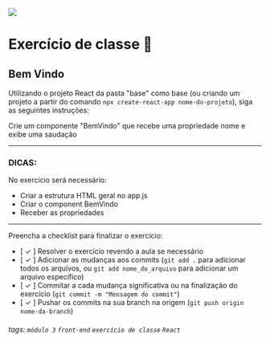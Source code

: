 ![](https://i.imgur.com/xG74tOh.png)

# Exercício de classe 🏫

## Bem Vindo

Utilizando o projeto React da pasta "base" como base (ou criando um projeto a partir do comando `npx create-react-app nome-do-projeto`), siga as seguintes instruções:

Crie um componente "BemVindo" que recebe uma propriedade nome e exibe uma saudação

---

### DICAS:

No exercício será necessário:

- Criar a estrutura HTML geral no app.js
- Criar o component BemVindo
- Receber as propriedades

---

Preencha a checklist para finalizar o exercício:

- [ ✓ ] Resolver o exercício revendo a aula se necessário
- [ ✓ ] Adicionar as mudanças aos commits (`git add .` para adicionar todos os arquivos, ou `git add nome_do_arquivo` para adicionar um arquivo específico)
- [ ✓ ] Commitar a cada mudança significativa ou na finalização do exercício (`git commit -m "Mensagem do commit"`)
- [ ✓ ] Pushar os commits na sua branch na origem (`git push origin nome-da-branch`)

###### tags: `módulo 3` `front-end` `exercício de classe` `React`
